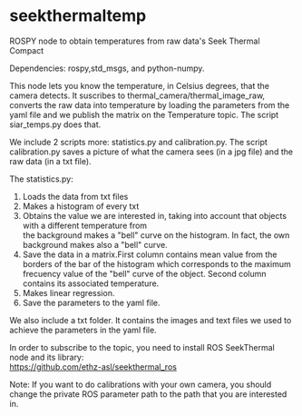 # seekthermaltemp
ROSPY node to obtain temperatures from raw data's Seek Thermal Compact

Dependencies: rospy,std_msgs, and python-numpy.

This node lets you know the temperature, in Celsius degrees, that the camera detects. It suscribes to thermal_camera/thermal_image_raw, converts the raw data into temperature by loading the parameters from the yaml file and we publish the matrix on the Temperature topic. The script siar_temps.py does that.

We include 2 scripts more: statistics.py and calibration.py. The script calibration.py saves a picture of what the camera sees (in a jpg file) and the raw data (in a txt file).

The statistics.py:
   1) Loads the data from txt files 
   2) Makes a histogram of every txt
   3) Obtains the value we are interested in, taking into account that objects with a different temperature from  
   the background makes a "bell" curve on the histogram. In fact, the own background makes also a "bell" curve.
   4) Save the data in a matrix.First column contains mean value from the borders of the bar of the histogram which corresponds to the maximum frecuency value of the "bell" curve of the object. Second column contains its associated temperature.
   5) Makes linear regression. 
   6) Save the parameters to the yaml file.
   
We also include a txt folder. It contains the images and text files we used to achieve the parameters in the yaml file.  

In order to subscribe to the topic, you need to install ROS SeekThermal node and its library:   
https://github.com/ethz-asl/seekthermal_ros

Note: If you want to do calibrations with your own camera, you should change the private ROS parameter path to the path that you are interested in.
